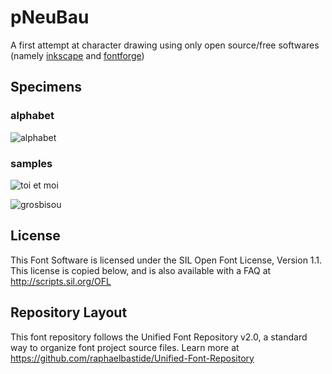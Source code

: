 # pNeuBau

A first attempt at character drawing using only open source/free softwares (namely [inkscape](http://www.inkscape.org/en/) and [fontforge](http://fontforge.github.io/))

## Specimens

### alphabet

![alphabet](https://github.com/taniki/pNeuBau/master/sources/specimens/specimen.png)

### samples

![toi et moi](https://github.com/taniki/pNeuBau/master/sources/specimens/toietmoi.png)

![grosbisou](https://github.com/taniki/pNeuBau/master/sources/specimens/grosbisou.png)

## License

This Font Software is licensed under the SIL Open Font License, Version 1.1. 
This license is copied below, and is also available with a FAQ at 
http://scripts.sil.org/OFL

## Repository Layout

This font repository follows the Unified Font Repository v2.0, 
a standard way to organize font project source files. Learn more at 
https://github.com/raphaelbastide/Unified-Font-Repository

